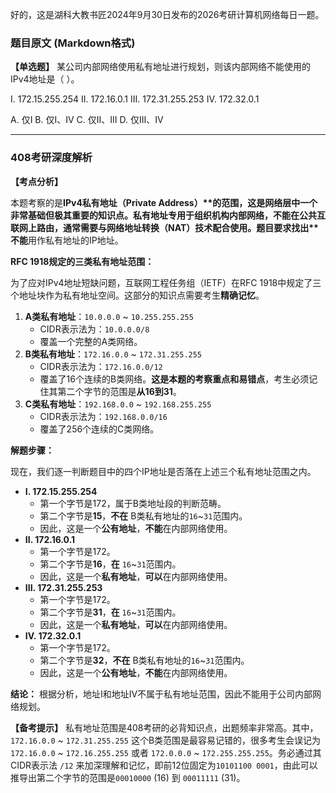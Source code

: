 好的，这是湖科大教书匠2024年9月30日发布的2026考研计算机网络每日一题。

### 题目原文 (Markdown格式)

**【单选题】** 某公司内部网络使用私有地址进行规划，则该内部网络不能使用的IPv4地址是（ ）。

I. 172.15.255.254 II. 172.16.0.1 III. 172.31.255.253 IV. 172.32.0.1

A. 仅I B. 仅I、IV C. 仅II、III D. 仅III、IV

------

### 408考研深度解析

**【考点分析】**

本题考察的是**IPv4私有地址（Private Address）\**的范围，这是网络层中一个非常基础但极其重要的知识点。私有地址专用于组织机构内部网络，不能在公共互联网上路由，通常需要与网络地址转换（NAT）技术配合使用。题目要求找出\**不能**用作私有地址的IP地址。

**RFC 1918规定的三类私有地址范围：**

为了应对IPv4地址短缺问题，互联网工程任务组（IETF）在RFC 1918中规定了三个地址块作为私有地址空间。这部分的知识点需要考生**精确记忆**。

1. **A类私有地址**：`10.0.0.0` ~ `10.255.255.255`
   - CIDR表示法为：`10.0.0.0/8`
   - 覆盖一个完整的A类网络。
2. **B类私有地址**：`172.16.0.0` ~ `172.31.255.255`
   - CIDR表示法为：`172.16.0.0/12`
   - 覆盖了16个连续的B类网络。**这是本题的考察重点和易错点**，考生必须记住其第二个字节的范围是**从16到31**。
3. **C类私有地址**：`192.168.0.0` ~ `192.168.255.255`
   - CIDR表示法为：`192.168.0.0/16`
   - 覆盖了256个连续的C类网络。

**解题步骤：**

现在，我们逐一判断题目中的四个IP地址是否落在上述三个私有地址范围之内。

- **I. 172.15.255.254**
  - 第一个字节是172，属于B类地址段的判断范畴。
  - 第二个字节是**15**，**不在** B类私有地址的`16`~`31`范围内。
  - 因此，这是一个**公有地址**，**不能**在内部网络使用。
- **II. 172.16.0.1**
  - 第一个字节是172。
  - 第二个字节是**16**，**在** `16`~`31`范围内。
  - 因此，这是一个**私有地址**，**可以**在内部网络使用。
- **III. 172.31.255.253**
  - 第一个字节是172。
  - 第二个字节是**31**，**在** `16`~`31`范围内。
  - 因此，这是一个**私有地址**，**可以**在内部网络使用。
- **IV. 172.32.0.1**
  - 第一个字节是172。
  - 第二个字节是**32**，**不在** B类私有地址的`16`~`31`范围内。
  - 因此，这是一个**公有地址**，**不能**在内部网络使用。

**结论：** 根据分析，地址I和地址IV不属于私有地址范围，因此不能用于公司内部网络规划。

**【备考提示】** 私有地址范围是408考研的必背知识点，出题频率非常高。其中，`172.16.0.0` ~ `172.31.255.255` 这个B类范围是最容易记错的，很多考生会误记为`172.16.0.0` ~ `172.16.255.255` 或者 `172.0.0.0` ~ `172.255.255.255`。务必通过其CIDR表示法 `/12` 来加深理解和记忆，即前12位固定为`10101100 0001`，由此可以推导出第二个字节的范围是`00010000` (16) 到 `00011111` (31)。